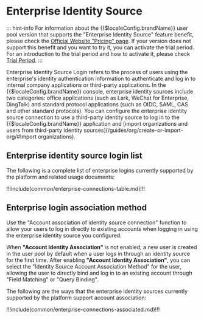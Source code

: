 # Enterprise Identity Source

<LastUpdated/>

::: hint-info
For information about the {{$localeConfig.brandName}} user pool version that supports the "Enterprise Identity Source" feature benefit, please check the [Official Website "Pricing" page](https://www.genauth.ai/pricing). If your version does not support this benefit and you want to try it, you can activate the trial period. For an introduction to the trial period and how to activate it, please check [Trial Period](/guides/basics/trial/README.md).
:::

Enterprise Identity Source Login refers to the process of users using the enterprise's identity authentication information to authenticate and log in to internal company applications or third-party applications. In the {{$localeConfig.brandName}} console, enterprise identity sources include two categories: office applications (such as Lark, WeChat for Enterprise, DingTalk) and standard protocol applications (such as OIDC, SAML, CAS and other standard protocols). You can configure the enterprise identity source connection to use a third-party identity source to log in to the {{$localeConfig.brandName}} application and [import organizations and users from third-party identity sources](/guides/org/create-or-import-org/#Import organizations).

## Enterprise identity source login list

The following is a complete list of enterprise logins currently supported by the platform and related usage documents:

!!!include(common/enterprise-connections-table.md)!!!

## Enterprise login association method

Use the "Account association of identity source connection" function to allow your users to log in directly to existing accounts when logging in using the enterprise identity source you configured.

When **"Account Identity Association"** is not enabled, a new user is created in the user pool by default when a user logs in through an identity source for the first time. After enabling **"Account Identity Association"**, you can select the "Identity Source Account Association Method" for the user, allowing the user to directly bind and log in to an existing account through "Field Matching" or "Query Binding".

The following are the ways that the enterprise identity sources currently supported by the platform support account association:

!!!include(common/enterprise-connections-associated.md)!!!
